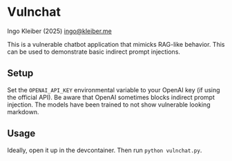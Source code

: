 # Vulnchat

Ingo Kleiber (2025) <ingo@kleiber.me>

This is a vulnerable chatbot application that mimicks RAG-like behavior. This can be used to demonstrate basic indirect prompt injections.

## Setup

Set the `OPENAI_API_KEY` environmental variable to your OpenAI key (if using the official API). Be aware that OpenAI sometimes blocks indirect prompt injection. The models have been trained to not show vulnerable looking markdown.

## Usage

Ideally, open it up in the devcontainer. Then run `python vulnchat.py`.

